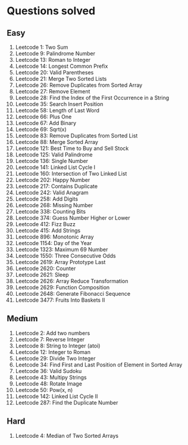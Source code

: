 # Questions solved

## Easy
1. Leetcode 1: Two Sum
2. Leetcode 9: Palindrome Number
3. Leetcode 13: Roman to Integer
4. Leetcode 14: Longest Common Prefix
5. Leetcode 20: Valid Parentheses
6. Leetcode 21: Merge Two Sorted Lists
7. Leetcode 26: Remove Duplicates from Sorted Array
8. Leetcode 27: Remove Element
9. Leetcode 28: Find the Index of the First Occurrence in a String
10. Leetcode 35: Search Insert Position
11. Leetcode 58: Length of Last Word
12. Leetcode 66: Plus One
13. Leetcode 67: Add Binary
14. Leetcode 69: Sqrt(x)
15. Leetcode 83: Remove Duplicates from Sorted List
16. Leetcode 88: Merge Sorted Array
17. Leetcode 121: Best Time to Buy and Sell Stock
18. Leetcode 125: Valid Palindrome
19. Leetcode 136: Single Number
20. Leetcode 141: Linked List Cycle I
21. Leetcode 160: Intersection of Two Linked List
22. Leetcode 202: Happy Number
23. Leetcode 217: Contains Duplicate
24. Leetcode 242: Valid Anagram
25. Leetcode 258: Add Digits
26. Leetcode 268: Missing Number
27. Leetcode 338: Counting Bits
28. Leetcode 374: Guess Number Higher or Lower
29. Leetcode 412: Fizz Buzz
30. Leetcode 415: Add Strings
31. Leetcode 896: Monotonic Array
32. Leetcode 1154: Day of the Year
33. Leetcode 1323: Maximum 69 Number
34. Leetcode 1550: Three Consecutive Odds
35. Leetcode 2619: Array Prototype Last
36. Leetcode 2620: Counter
37. Leetcode 2621: Sleep
38. Leetcode 2626: Array Reduce Transformation
39. Leetcode 2629: Function Composition
40. Leetcode 2648: Generate Fibonacci Sequence
41. Leetcode 3477: Fruits Into Baskets II

## Medium
1. Leetcode 2: Add two numbers
2. Leetcode 7: Reverse Integer
3. Leetcode 8: String to Integer (atoi)
4. Leetcode 12: Integer to Roman
5. Leetcode 29: Divide Two Integer
6. Leetcode 34: Find First and Last Position of Element in Sorted Array
7. Leetcode 36: Valid Sudoku
8. Leetcode 43: Multipy Strings
9. Leetcode 48: Rotate Image
10. Leetcode 50: Pow(x, n)
11. Leetcode 142: Linked List Cycle II
12. Leetcode 287: Find the Duplicate Number

## Hard
1. Leetcode 4: Median of Two Sorted Arrays
